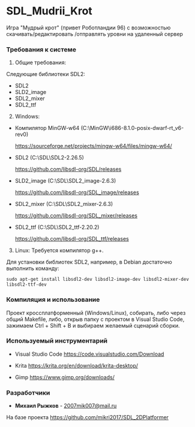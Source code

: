 # SDL_Mudrii_Krot
Игра "Мудрый крот" (привет Роботландии 96) с возможностью скачивать/редактировать
/отправлять уровни на удаленный сервер

### Требования к системе
1. Общие требования:

Следующие библиотеки SDL2:
* SDL2
* SLD2_image
* SDL2_mixer
* SDL2_ttf

2. Windows:
* Компилятор MinGW-w64 (C:\MinGW\i686-8.1.0-posix-dwarf-rt_v6-rev0)

  https://sourceforge.net/projects/mingw-w64/files/mingw-w64/
* SDL2 (C:\SDL\SDL2-2.26.5)

  https://github.com/libsdl-org/SDL/releases
* SLD2_image (C:\SDL\SDL2_image-2.6.3)

  https://github.com/libsdl-org/SDL_image/releases
* SDL2_mixer (C:\SDL\SDL2_mixer-2.6.3)
  
  https://github.com/libsdl-org/SDL_mixer/releases
* SDL2_ttf (C:\SDL\SDL2_ttf-2.20.2)
  
  https://github.com/libsdl-org/SDL_ttf/releases

3. Linux:
Требуется компилятор g++.

Для установки библиотек SDL2, например, в Debian достаточно выполнить команду:

```
sudo apt-get install libsdl2-dev libsdl2-image-dev libsdl2-mixer-dev libsdl2-ttf-dev
```

### Компиляция и использование
Проект кроссплатформенный (Windows/Linux), собирать, либо через общий Makefile, либо, открыв папку с проектом в Visual Studio Code, зажимаем Ctrl + Shift + B и выбираем желаемый сценарий сборки.

### Используемый инструментарий

* Visual Studio Code
https://code.visualstudio.com/Download

* Krita
https://krita.org/en/download/krita-desktop/

* Gimp
https://www.gimp.org/downloads/

### Разработчики

* **Михаил Рыжков** - <2007mik007@mail.ru>

На базе проекта https://github.com/mikri2017/SDL_2DPlatformer
